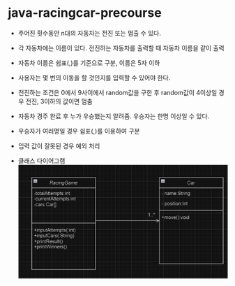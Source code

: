 # java-racingcar-precourse

- 주어진 횟수동안 n대의 자동차는 전진 또는 멈출 수 있다.
- 각 자동차에는 이름이 있다. 전진하는 자동차를 출력할 때 자동차 이름을 같이 출력
- 자동차 이름은 쉼표(,)를 기준으로 구분, 이름은 5자 이하
- 사용자는 몇 번의 이동을 할 것인지를 입력할 수 있어야 한다.
- 전진하는 조건은 0에서 9사이에서 random값을 구한 후 random값이 4이상일 경우 전진, 3이하의 값이면 멈춤
- 자동차 경주 완료 후 누가 우승했는지 알려줌. 우승자는 한명 이상일 수 있다.
- 우승자가 여러명일 경우 쉼표(,)를 이용하여 구분
- 입력 값이 잘못된 경우 예외 처리



- 클래스 다이어그램
![img_1.png](img_1.png)